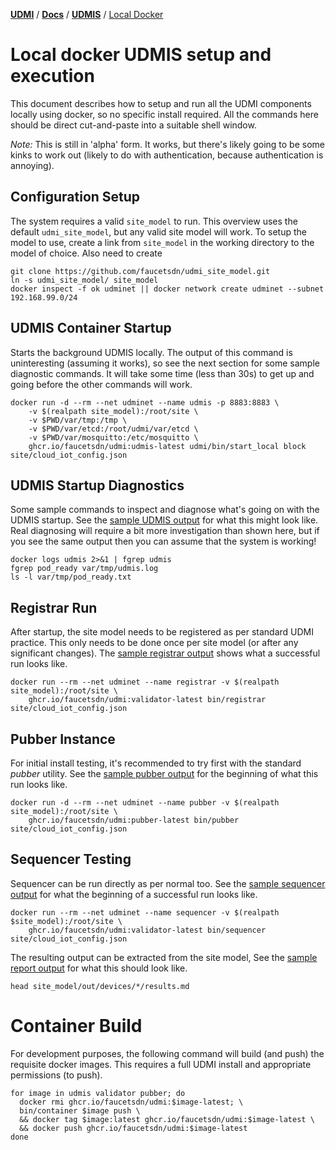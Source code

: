 [**UDMI**](../../) / [**Docs**](../) / [**UDMIS**](.) / [Local Docker](#)

# Local docker UDMIS setup and execution

This document describes how to setup and run all the UDMI components locally using docker, so no
specific install required. All the commands here should be direct cut-and-paste into a suitable
shell window.

_Note:_ This is still in 'alpha' form. It works, but there's likely going to be some kinks to work out
(likely to do with authentication, because authentication is annoying).

## Configuration Setup

The system requires a valid `site_model` to run. This overview uses the default `udmi_site_model`, but
any valid site model will work. To setup the model to use, create a link from `site_model` in the working
directory to the model of choice. Also need to create
```
git clone https://github.com/faucetsdn/udmi_site_model.git
ln -s udmi_site_model/ site_model
docker inspect -f ok udminet || docker network create udminet --subnet 192.168.99.0/24
```

## UDMIS Container Startup

Starts the background UDMIS locally. The output of this command is uninteresting (assuming
it works), so see the next section for some sample diagnostic commands. It will take some time
(less than 30s) to get up and going before the other commands will work.
```
docker run -d --rm --net udminet --name udmis -p 8883:8883 \
    -v $(realpath site_model):/root/site \
    -v $PWD/var/tmp:/tmp \
    -v $PWD/var/etcd:/root/udmi/var/etcd \
    -v $PWD/var/mosquitto:/etc/mosquitto \
    ghcr.io/faucetsdn/udmi:udmis-latest udmi/bin/start_local block site/cloud_iot_config.json
```

## UDMIS Startup Diagnostics

Some sample commands to inspect and diagnose what's going on with the UDMIS startup. See
the [sample UDMIS output](udmis_output.md) for what this might look like. Real diagnosing
will require a bit more investigation than shown here, but if you see the same output
then you can assume that the system is working!
```
docker logs udmis 2>&1 | fgrep udmis
fgrep pod_ready var/tmp/udmis.log
ls -l var/tmp/pod_ready.txt
```

## Registrar Run

After startup, the site model needs to be registered as per standard UDMI practice. This only
needs to be done once per site model (or after any significant changes). The
[sample registrar output](registrar_output.md) shows what a successful run looks like.
```
docker run --rm --net udminet --name registrar -v $(realpath site_model):/root/site \
    ghcr.io/faucetsdn/udmi:validator-latest bin/registrar site/cloud_iot_config.json
```

## Pubber Instance

For initial install testing, it's recommended to try first with the standard _pubber_ utility.
See the [sample pubber output](pubber_output.md) for the beginning of what this run looks like.

```
docker run -d --rm --net udminet --name pubber -v $(realpath site_model):/root/site \
    ghcr.io/faucetsdn/udmi:pubber-latest bin/pubber site/cloud_iot_config.json
```

## Sequencer Testing

Sequencer can be run directly as per normal too. See the [sample sequencer output](sequencer_output.md)
for what the beginning of a successful run looks like.
```
docker run --rm --net udminet --name sequencer -v $(realpath $site_model):/root/site \
    ghcr.io/faucetsdn/udmi:validator-latest bin/sequencer site/cloud_iot_config.json
```

The resulting output can be extracted from the site model, See the [sample report output](report_output.md)
for what this should look like.
```
head site_model/out/devices/*/results.md 
```

# Container Build

For development purposes, the following command will build (and push) the requisite docker images. This
requires a full UDMI install and appropriate permissions (to push).
```
for image in udmis validator pubber; do
  docker rmi ghcr.io/faucetsdn/udmi:$image-latest; \
  bin/container $image push \
  && docker tag $image:latest ghcr.io/faucetsdn/udmi:$image-latest \
  && docker push ghcr.io/faucetsdn/udmi:$image-latest
done
```
